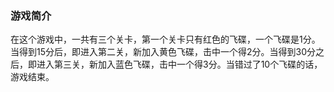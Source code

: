 ### 游戏简介
在这个游戏中，一共有三个关卡，第一个关卡只有红色的飞碟，一个飞碟是1分。当得到15分后，即进入第二关，新加入黄色飞碟，击中一个得2分。当得到30分之后，即进入第三关，新加入蓝色飞碟，击中一个得3分。当错过了10个飞碟的话，游戏结束。